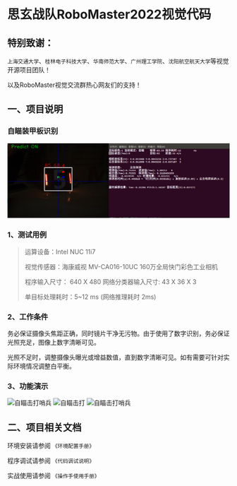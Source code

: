 # **思玄战队RoboMaster2022视觉代码**

## 特别致谢：
`上海交通大学`、`桂林电子科技大学`、`华南师范大学`、`广州理工学院`、`沈阳航空航天大学`等视觉开源项目团队！

以及RoboMaster视觉交流群热心网友们的支持！

## 一、项目说明
### 自瞄装甲板识别
![自瞄](doc/resource/readme_doc/autoaim.png)

### 1、测试用例

> 运算设备：Intel NUC 11i7
>
> 视觉传感器：海康威视 MV-CA016-10UC 160万全局快门彩色工业相机
>
> 程序输入尺寸： 640 X 480  网络分类器输入尺寸: 43 X 36 X 3
>
> 单目标处理耗时：5~12 ms (网络推理耗时 2ms)


### 2、工作条件

务必保证摄像头焦距正确，同时镜片干净无污物。由于使用了数字识别，务必保证光照充足，图像上数字清晰可见。

光照不足时，调整摄像头曝光或增益数值，直到数字清晰可见。如有需要可针对实际环境情况调整白平衡。

### 3、功能演示
![自瞄击打哨兵](doc/resource/readme_doc/attack_test1.gif)
![自瞄击打](doc/resource/readme_doc/attack_test2.gif)
![自瞄击打哨兵](doc/resource/readme_doc/attack_test3.gif)

## 二、项目相关文档

环境安装请参阅 `《环境配置手册》`

程序调试请参阅 `《代码调试说明》`

实战使用请参阅 `《操作手使用手册》`